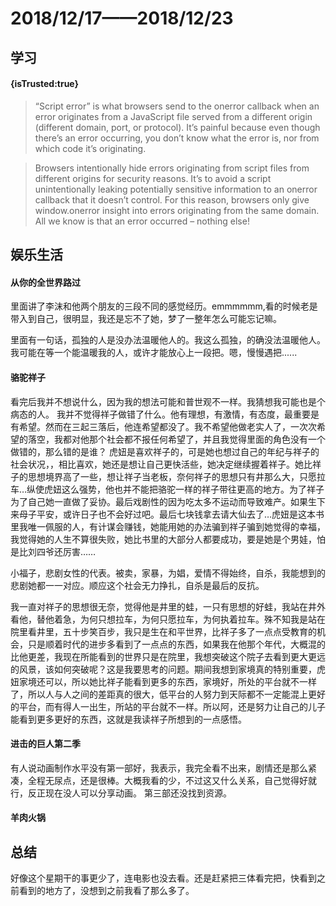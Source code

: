 # 2018/12/17——2018/12/23

## 学习

#### {isTrusted:true}

> “Script error” is what browsers send to the onerror callback when an error originates from a JavaScript file served from a different origin (different domain, port, or protocol). It’s painful because even though there’s an error occurring, you don’t know what the error is, nor from which code it’s originating.

> Browsers intentionally hide errors originating from script files from different origins for security reasons. It’s to avoid a script unintentionally leaking potentially sensitive information to an onerror callback that it doesn’t control. For this reason, browsers only give window.onerror insight into errors originating from the same domain. All we know is that an error occurred – nothing else!

## 娱乐生活

#### 从你的全世界路过

里面讲了李沫和他两个朋友的三段不同的感觉经历。emmmmmm,看的时候老是带入到自己，很明显，我还是忘不了她，梦了一整年怎么可能忘记嘛。

里面有一句话，孤独的人是没办法温暖他人的。我这么孤独，的确没法温暖他人。我可能在等一个能温暖我的人，或许才能放心上一段把。嗯，慢慢遇把......

#### 骆驼祥子

看完后我并不想说什么，因为我的想法可能和普世观不一样。我猜想我可能也是个病态的人。
我并不觉得祥子做错了什么。他有理想，有激情，有态度，最重要是有希望。然而在三起三落后，他连希望都没了。我不希望他做老实人了，一次次希望的落空，我都对他那个社会都不报任何希望了，并且我觉得里面的角色没有一个做错的，那么错的是谁？
虎妞是喜欢祥子的，可是她也想过自己的年纪与祥子的社会状况，，相比喜欢，她还是想让自己更快活些，她决定继续握着祥子。她比祥子的思想境界高了一些，想让祥子当老板，奈何祥子的思想只有井那么大，只愿拉车…纵使虎妞这么强势，他也并不能把骆驼一样的祥子带往更高的地方。为了祥子为了自己她一直做了妥协。最后戏剧性的因为吃太多不运动而导致难产。如果生下来母子平安，或许日子也不会好过吧。最后七块钱拿去请大仙去了…虎妞是这本书里我唯一佩服的人，有计谋会赚钱，她能用她的办法骗到祥子骗到她觉得的幸福，我觉得她的人生不算很失败，她比书里的大部分人都要成功，要是她是个男娃，怕是比刘四爷还厉害……

小福子，悲剧女性的代表。被卖，家暴，为娼，爱情不得始终，自杀，我能想到的悲剧她都一一对应。顺应这个社会无力挣扎，自杀是最后的反抗。

我一直对祥子的思想很无奈，觉得他是井里的蛙，一只有思想的好蛙，我站在井外看他，替他着急，为何只想拉车，为何只愿拉车，为何执着拉车。殊不知我是站在院里看井里，五十步笑百步，我只是生在和平世界，比祥子多了一点点受教育的机会，只是顺着时代的进步多看到了一点点的东西，如果我在他那个年代，大概混的比他更差，我现在所能看到的世界只是在院里，我想突破这个院子去看到更大更远的风景，该如何突破呢？这是我要思考的问题。期间我想到家境真的特别重要，虎妞家境还可以，所以她比祥子能看到更多的东西，家境好，所处的平台就不一样了，所以人与人之间的差距真的很大，低平台的人努力到天际都不一定能混上更好的平台，而有得人一出生，所站的平台就不一样。所以阿，还是努力让自己的儿子能看到更多更好的东西，这就是我读祥子所想到的一点感悟。

#### 进击的巨人第二季

有人说动画制作水平没有第一部好，我表示，我完全看不出来，剧情还是那么紧凑，全程无尿点，还是很棒。大概我看的少，不过这又什么关系，自己觉得好就行，反正现在没人可以分享动画。
第三部还没找到资源。

#### 羊肉火锅

## 总结

好像这个星期干的事更少了，连电影也没去看。还是赶紧把三体看完把，快看到之前看到的地方了，没想到之前我看了那么多了。
